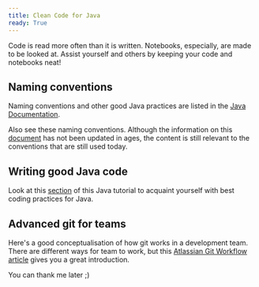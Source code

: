 ```yaml
---
title: Clean Code for Java
ready: True
---
```


Code is read more often than it is written. Notebooks, especially, are made to be looked at. Assist yourself and others by keeping your code and notebooks neat!

## Naming conventions

Naming conventions and other good Java practices are listed in the [Java Documentation](https://docs.oracle.com/javase/tutorial/java/nutsandbolts/variables.html).

Also see these naming conventions. Although the information on this [document](https://www.oracle.com/technetwork/java/codeconventions-135099.html) has not been updated in ages, the content is still relevant to the conventions that are still used today.

## Writing good Java code

Look at this [section](https://developer.ibm.com/tutorials/j-perry-writing-good-java-code/#best-coding-practices) of this Java tutorial to acquaint yourself with best coding practices for Java.

## Advanced git for teams

Here's a good conceptualisation of how git works in a development team. There are different ways for team to work, but this [Atlassian Git Workflow article](https://www.atlassian.com/git/tutorials/comparing-workflows) gives you a great introduction.

You can thank me later ;)
